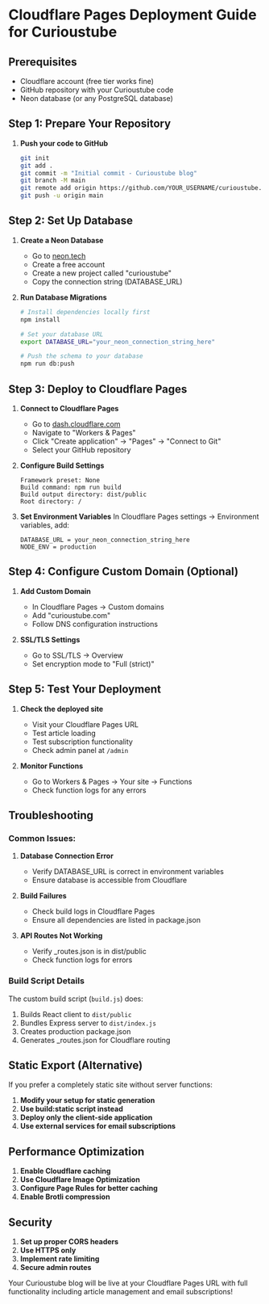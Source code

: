 # Cloudflare Pages Deployment Guide for Curioustube

## Prerequisites
- Cloudflare account (free tier works fine)
- GitHub repository with your Curioustube code
- Neon database (or any PostgreSQL database)

## Step 1: Prepare Your Repository

1. **Push your code to GitHub**
   ```bash
   git init
   git add .
   git commit -m "Initial commit - Curioustube blog"
   git branch -M main
   git remote add origin https://github.com/YOUR_USERNAME/curioustube.git
   git push -u origin main
   ```

## Step 2: Set Up Database

1. **Create a Neon Database**
   - Go to [neon.tech](https://neon.tech)
   - Create a free account
   - Create a new project called "curioustube"
   - Copy the connection string (DATABASE_URL)

2. **Run Database Migrations**
   ```bash
   # Install dependencies locally first
   npm install
   
   # Set your database URL
   export DATABASE_URL="your_neon_connection_string_here"
   
   # Push the schema to your database
   npm run db:push
   ```

## Step 3: Deploy to Cloudflare Pages

1. **Connect to Cloudflare Pages**
   - Go to [dash.cloudflare.com](https://dash.cloudflare.com)
   - Navigate to "Workers & Pages"
   - Click "Create application" → "Pages" → "Connect to Git"
   - Select your GitHub repository

2. **Configure Build Settings**
   ```
   Framework preset: None
   Build command: npm run build
   Build output directory: dist/public
   Root directory: /
   ```

3. **Set Environment Variables**
   In Cloudflare Pages settings → Environment variables, add:
   ```
   DATABASE_URL = your_neon_connection_string_here
   NODE_ENV = production
   ```

## Step 4: Configure Custom Domain (Optional)

1. **Add Custom Domain**
   - In Cloudflare Pages → Custom domains
   - Add "curioustube.com"
   - Follow DNS configuration instructions

2. **SSL/TLS Settings**
   - Go to SSL/TLS → Overview
   - Set encryption mode to "Full (strict)"

## Step 5: Test Your Deployment

1. **Check the deployed site**
   - Visit your Cloudflare Pages URL
   - Test article loading
   - Test subscription functionality
   - Check admin panel at `/admin`

2. **Monitor Functions**
   - Go to Workers & Pages → Your site → Functions
   - Check function logs for any errors

## Troubleshooting

### Common Issues:

1. **Database Connection Error**
   - Verify DATABASE_URL is correct in environment variables
   - Ensure database is accessible from Cloudflare

2. **Build Failures**
   - Check build logs in Cloudflare Pages
   - Ensure all dependencies are listed in package.json

3. **API Routes Not Working**
   - Verify _routes.json is in dist/public
   - Check function logs for errors

### Build Script Details

The custom build script (`build.js`) does:
1. Builds React client to `dist/public`
2. Bundles Express server to `dist/index.js`
3. Creates production package.json
4. Generates _routes.json for Cloudflare routing

## Static Export (Alternative)

If you prefer a completely static site without server functions:

1. **Modify your setup for static generation**
2. **Use build:static script instead**
3. **Deploy only the client-side application**
4. **Use external services for email subscriptions**

## Performance Optimization

1. **Enable Cloudflare caching**
2. **Use Cloudflare Image Optimization**
3. **Configure Page Rules for better caching**
4. **Enable Brotli compression**

## Security

1. **Set up proper CORS headers**
2. **Use HTTPS only**
3. **Implement rate limiting**
4. **Secure admin routes**

Your Curioustube blog will be live at your Cloudflare Pages URL with full functionality including article management and email subscriptions!
